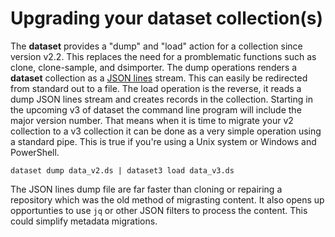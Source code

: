 Upgrading your dataset collection(s)
====================================

The __dataset__ provides a "dump" and "load" action for a collection since version v2.2. This replaces the need for a promblematic functions such as clone, clone-sample, and dsimporter. The dump operations renders a __dataset__ collection as a [JSON lines](https://jsonlines.org) stream. This can easily be redirected from standard out to a file.  The load operation is the reverse, it reads a dump JSON lines stream and creates records in the collection. Starting in the upcoming v3 of dataset the command line program will include the major version number. That means when it is time to migrate your v2 collection to a v3 collection it can be done as a very simple operation using a standard pipe. This is true if you're using a Unix system or Windows and PowerShell.

~~~shell
dataset dump data_v2.ds | dataset3 load data_v3.ds
~~~

The JSON lines dump file are far faster than cloning or repairing a repository which was the old method of migrasting content. It also opens up opportunties to use `jq` or other JSON filters to process the content. This could simplify metadata migrations.
